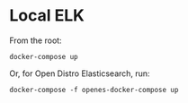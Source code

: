 # Local ELK

From the root:

`docker-compose up`

Or, for Open Distro Elasticsearch, run:

`docker-compose -f openes-docker-compose up`
